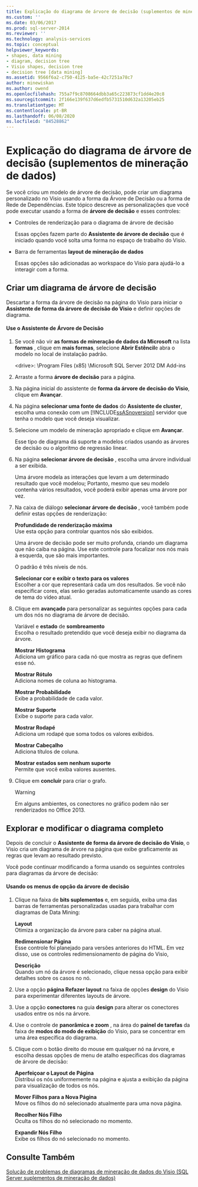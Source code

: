 ```yaml
---
title: Explicação do diagrama de árvore de decisão (suplementos de mineração de dados) | Microsoft Docs
ms.custom: ''
ms.date: 03/06/2017
ms.prod: sql-server-2014
ms.reviewer: ''
ms.technology: analysis-services
ms.topic: conceptual
helpviewer_keywords:
- shapes, data mining
- diagram, decision tree
- Visio shapes, decision tree
- decision tree [data mining]
ms.assetid: 9566f6a2-c750-4125-ba5e-42c7251a78c7
author: minewiskan
ms.author: owend
ms.openlocfilehash: 755a7f9c8708664dbb3a65c223873cf1dd4e20c8
ms.sourcegitcommit: 2f166e139f637d6edfb5731510d632a13205eb25
ms.translationtype: MT
ms.contentlocale: pt-BR
ms.lasthandoff: 06/08/2020
ms.locfileid: "84528862"
---
```

# <a name="decision-tree-diagram-walkthrough--data-mining-add-ins"></a>Explicação do diagrama de árvore de decisão (suplementos de mineração de dados)
  Se você criou um modelo de árvore de decisão, pode criar um diagrama personalizado no Visio usando a forma da Árvore de Decisão ou a forma de Rede de Dependências. Este tópico descreve as personalizações que você pode executar usando a forma de **árvore de decisão** e esses controles:  
  
-   Controles de renderização para o diagrama de árvore de decisão  
  
     Essas opções fazem parte do **Assistente de árvore de decisão** que é iniciado quando você solta uma forma no espaço de trabalho do Visio.  
  
-   Barra de ferramentas **layout de mineração de dados**  
  
     Essas opções são adicionadas ao workspace do Visio para ajudá-lo a interagir com a forma.  
  
## <a name="build-a-decision-tree-diagram"></a>Criar um diagrama de árvore de decisão  
 Descartar a forma da árvore de decisão na página do Visio para iniciar o **Assistente de forma da árvore de decisão do Visio** e definir opções de diagrama.  
  
#### <a name="use-the-decision-tree-wizard"></a>Use o Assistente de Árvore de Decisão  
  
1.  Se você não vir **as formas de mineração de dados da Microsoft** na lista **formas** , clique em **mais formas**, selecione **Abrir Estêncil**e abra o modelo no local de instalação padrão.  
  
     \<drive>: \Program Files (x85) \Microsoft SQL Server 2012 DM Add-ins  
  
2.  Arraste a forma **árvore de decisão** para a página.  
  
3.  Na página inicial do assistente de **forma da árvore de decisão do Visio**, clique em **Avançar**.  
  
4.  Na página **selecionar uma fonte de dados** do **Assistente de cluster**, escolha uma conexão com um [!INCLUDE[ssASnoversion](../includes/ssasnoversion-md.md)] servidor que tenha o modelo que você deseja visualizar.  
  
5.  Selecione um modelo de mineração apropriado e clique em **Avançar**.  
  
     Esse tipo de diagrama dá suporte a modelos criados usando as árvores de decisão ou o algoritmo de regressão linear.  
  
6.  Na página **selecionar árvore de decisão** , escolha uma árvore individual a ser exibida.  
  
     Uma árvore modela as interações que levam a um determinado resultado que você modelou; Portanto, mesmo que seu modelo contenha vários resultados, você poderá exibir apenas uma árvore por vez.  
  
7.  Na caixa de diálogo **selecionar árvore de decisão** , você também pode definir estas opções de renderização:  
  
     **Profundidade de renderização máxima**  
     Use esta opção para controlar quantos nós são exibidos.  
  
     Uma árvore de decisão pode ser muito profunda, criando um diagrama que não caiba na página. Use este controle para focalizar nos nós mais à esquerda, que são mais importantes.  
  
     O padrão é três níveis de nós.  
  
     **Selecionar cor e exibir o texto para os valores**  
     Escolher a cor que representará cada um dos resultados. Se você não especificar cores, elas serão geradas automaticamente usando as cores de tema do vídeo atual.  
  
8.  Clique em **avançado** para personalizar as seguintes opções para cada um dos nós no diagrama de árvore de decisão.  
  
     Variável e **estado** de **sombreamento**  
     Escolha o resultado pretendido que você deseja exibir no diagrama da árvore.  
  
     **Mostrar Histograma**  
     Adiciona um gráfico para cada nó que mostra as regras que definem esse nó.  
  
     **Mostrar Rótulo**  
     Adiciona nomes de coluna ao histograma.  
  
     **Mostrar Probabilidade**  
     Exibe a probabilidade de cada valor.  
  
     **Mostrar Suporte**  
     Exibe o suporte para cada valor.  
  
     **Mostrar Rodapé**  
     Adiciona um rodapé que soma todos os valores exibidos.  
  
     **Mostrar Cabeçalho**  
     Adiciona títulos de coluna.  
  
     **Mostrar estados sem nenhum suporte**  
     Permite que você exiba valores ausentes.  
  
9. Clique em **concluir** para criar o grafo.  
  
    > [!WARNING]  
    >  Em alguns ambientes, os conectores no gráfico podem não ser renderizados no Office 2013.  
  
## <a name="explore-and-modify-the-finished-diagram"></a>Explorar e modificar o diagrama completo  
 Depois de concluir o **Assistente de forma da árvore de decisão do Visio**, o Visio cria um diagrama de árvore na página que exibe graficamente as regras que levam ao resultado previsto.  
  
 Você pode continuar modificando a forma usando os seguintes controles para diagramas da árvore de decisão:  
  
#### <a name="using-the-decision-tree-option-menus"></a>Usando os menus de opção da árvore de decisão  
  
1.  Clique na faixa de **bits suplementos** e, em seguida, exiba uma das barras de ferramentas personalizadas usadas para trabalhar com diagramas de Data Mining:  
  
     **Layout**  
     Otimiza a organização da árvore para caber na página atual.  
  
     **Redimensionar Página**  
     Esse controle foi planejado para versões anteriores do HTML. Em vez disso, use os controles redimensionamento de página do Visio,  
  
     **Descrição**  
     Quando um nó da árvore é selecionado, clique nessa opção para exibir detalhes sobre os casos no nó.  
  
2.  Use a opção **página Refazer layout** na faixa de opções **design** do Visio para experimentar diferentes layouts de árvore.  
  
3.  Use a opção **conectores** na guia **design** para alterar os conectores usados entre os nós na árvore.  
  
4.  Use o controle de **panorâmica e zoom** , na área do **painel de tarefas** da faixa de **modos do modo de exibição** do Visio, para se concentrar em uma área específica do diagrama.  
  
5.  Clique com o botão direito do mouse em qualquer nó na árvore, e escolha dessas opções de menu de atalho específicas dos diagramas de árvore de decisão:  
  
     **Aperfeiçoar o Layout de Página**  
     Distribui os nós uniformemente na página e ajusta a exibição da página para visualização de todos os nós.  
  
     **Mover Filhos para a Nova Página**  
     Move os filhos do nó selecionado atualmente para uma nova página.  
  
     **Recolher Nós Filho**  
     Oculta os filhos do nó selecionado no momento.  
  
     **Expandir Nós Filho**  
     Exibe os filhos do nó selecionado no momento.  
  
## <a name="see-also"></a>Consulte Também  
 [Solução de problemas de diagramas de mineração de dados do Visio &#40;SQL Server suplementos de mineração de dados&#41;](troubleshooting-visio-data-mining-diagrams-sql-server-data-mining-add-ins.md)  
  
  
